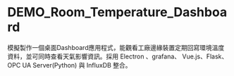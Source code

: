 # DEMO_Room_Temperature_Dashboard
模擬製作一個桌面Dashboard應用程式，能觀看工廠邊緣裝置定期回寫環境溫度資料，並可同時查看天氣影響資訊。採用 Electron 、grafana、 Vue.js、Flask、OPC UA Server(Python) 與 InfluxDB 整合。
